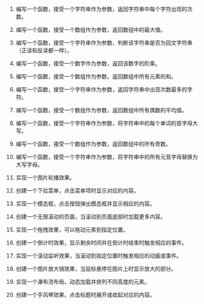 1. 编写一个函数，接受一个字符串作为参数，返回字符串中每个字符出现的次数。

2. 编写一个函数，接受一个数组作为参数，返回数组中的最大值。

3. 编写一个函数，接受一个字符串作为参数，判断该字符串是否为回文字符串（正读和反读都一样）。

4. 编写一个函数，接受一个数字作为参数，返回该数字的阶乘。

5. 编写一个函数，接受一个数组作为参数，返回数组中所有元素的和。

6. 编写一个函数，接受一个字符串作为参数，返回字符串中出现次数最多的字符。

7. 编写一个函数，接受一个数组作为参数，返回数组中所有偶数的平均值。

8. 编写一个函数，接受一个字符串作为参数，将字符串中的每个单词的首字母大写。

9. 编写一个函数，接受一个数组作为参数，返回数组中的所有奇数。

10. 编写一个函数，接受一个字符串作为参数，将字符串中的所有元音字母替换为大写字母。

1. 实现一个图片轮播效果。
2. 创建一个下拉菜单，点击菜单项时显示对应的内容。
3. 实现一个模态框，点击按钮弹出模态框并显示相应的内容。
4. 创建一个无限滚动的页面，当滚动到页面底部时加载更多内容。
5. 实现一个拖拽效果，可以拖动元素到指定位置。
6. 创建一个倒计时效果，显示剩余时间并在倒计时结束时触发相应的事件。
7. 实现一个滚动监听效果，当滚动到指定位置时触发相应的动画或事件。
8. 创建一个图片放大镜效果，当鼠标悬停在图片上时显示放大的部分。
9. 实现一个瀑布流布局，动态加载并排列不同高度的元素。
10. 创建一个手风琴效果，点击标题时展开或收起对应的内容。